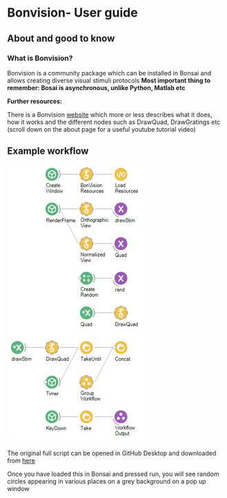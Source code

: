 # Bonvision- User guide
## About and good to know
### What is Bonvision?
Bonvision is a community package which can be installed in Bonsai and allows creating diverse visual stimuli protocols
**Most important thing to remember: Bosai is asynchronous, unlike Python, Matlab etc**

**Further resources:**

There is a Bonvision [website](https://bonvision.github.io/pages/001_info/) which more or less describes what it does, how it works and the different nodes such as DrawQuad, DrawGratings etc (scroll down on the about page for a useful youtube tutorial video)


## Example workflow
![whole script](https://github.com/Schroeder-Lab/ExperimentalProtocols/blob/main/Bonvision/Maria/Bonvision_guide_figures/whole%20script.PNG)

The original full script can be opened in GitHub Desktop and downloaded from [here](https://github.com/Schroeder-Lab/ExperimentalProtocols/blob/main/Bonvision/Liad/SingleCircleOverScreenOrtho.bonsai)

Once you have loaded this in Bonsai and pressed run, you will see random circles appearing in various places on a grey background on a pop up window 